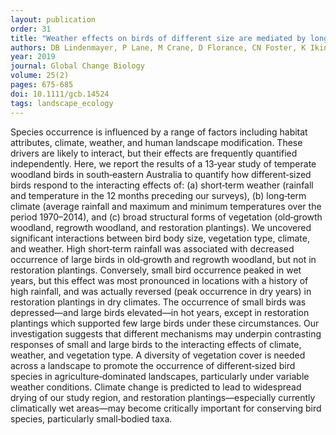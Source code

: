 ```yaml
---
layout: publication
order: 31
title: "Weather effects on birds of different size are mediated by long-term climate and vegetation type in endangered temperate woodlands."
authors: DB Lindenmayer, P Lane, M Crane, D Florance, CN Foster, K Ikin, D Michael, CF Sato, BC Scheele & <b>MJ Westgate</b>
year: 2019
journal: Global Change Biology
volume: 25(2)
pages: 675-685
doi: 10.1111/gcb.14524
tags: landscape_ecology
---
```

Species occurrence is influenced by a range of factors including habitat attributes, climate, weather, and human landscape modification. These drivers are likely to interact, but their effects are frequently quantified independently. Here, we report the results of a 13‐year study of temperate woodland birds in south‐eastern Australia to quantify how different‐sized birds respond to the interacting effects of: (a) short‐term weather (rainfall and temperature in the 12 months preceding our surveys), (b) long‐term climate (average rainfall and maximum and minimum temperatures over the period 1970–2014), and (c) broad structural forms of vegetation (old‐growth woodland, regrowth woodland, and restoration plantings). We uncovered significant interactions between bird body size, vegetation type, climate, and weather. High short‐term rainfall was associated with decreased occurrence of large birds in old‐growth and regrowth woodland, but not in restoration plantings. Conversely, small bird occurrence peaked in wet years, but this effect was most pronounced in locations with a history of high rainfall, and was actually reversed (peak occurrence in dry years) in restoration plantings in dry climates. The occurrence of small birds was depressed—and large birds elevated—in hot years, except in restoration plantings which supported few large birds under these circumstances. Our investigation suggests that different mechanisms may underpin contrasting responses of small and large birds to the interacting effects of climate, weather, and vegetation type. A diversity of vegetation cover is needed across a landscape to promote the occurrence of different‐sized bird species in agriculture‐dominated landscapes, particularly under variable weather conditions. Climate change is predicted to lead to widespread drying of our study region, and restoration plantings—especially currently climatically wet areas—may become critically important for conserving bird species, particularly small‐bodied taxa.